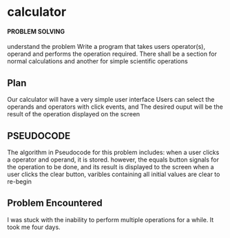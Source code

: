 # calculator

#### PROBLEM SOLVING

understand the problem
Write a program that takes users operator(s), operand and performs the operation required.
There shall be a section for normal calculations and another for simple scientific operations

## Plan

Our calculator will have a very simple user interface
Users can select the operands and operators with click events,
and The desired ouput will be the result of the operation displayed on the screen

## PSEUDOCODE

The algorithm in Pseudocode for this problem includes:
when a user clicks a operator and operand, it is stored. however, the equals button signals for the operation to be done, and its result is displayed to the screen when a user clicks the clear button, varibles containing all initial values are clear to re-begin

## Problem Encountered

I was stuck with the inability to perform multiple operations for a while. It took me four days.
